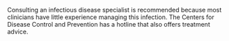 Consulting an infectious disease specialist is recommended because most clinicians have little experience managing this infection. The Centers for Disease Control and Prevention has a hotline that also offers treatment advice.